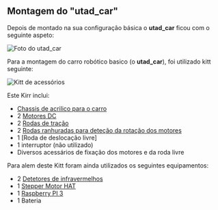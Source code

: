 ## Montagem do "utad_car"

Depois de montado na sua configuração básica o __utad_car__ ficou com o seguinte aspeto:

![Foto do utad_car]() 

Para a montagem do carro robótico basico (o __utad_car__), foi utilizado kitt seguinte:

![Kitt de acessórios](../imgs/Kitt%20de%20acessórios.jpg)

Este Kirr inclui:
- [Chassis de acrilico para o carro](./Chassis%20de%20acrílico.md)
- 2 [Motores DC](#Motores%20de%20tra%C3%A7%C3%A3o.md)
- 2 [Rodas de tração](./Rodas%20de%20tração.md)
- 2 [Rodas ranhuradas para deteção da rotação dos motores](./Roda%20ranhurada%20para%20odómetro.md)
- 1 [Roda de deslocação livre]
- 1 interruptor (não utilizado)
- Diversos acessários de fixação dos motores e da roda livre

Para alem deste Kitt foram ainda utilizados os seguintes equipamentos:
- 2 [Detetores de infravermelhos](./Detetor%20de%20velocidade%20por%20Infravermelhos.md)
- 1 [Stepper Motor HAT](./Stepper%20Motor%20HAT%20for%20Raspberry%20Pi.md)
- 1 [Raspberry PI 3](./Raspberry%20PI%203.md)
- 1 Bateria


